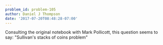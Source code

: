 ```yaml
---
problem_id: problem-105
author: Daniel J Thompson
date: '2017-07-20T08:48:28-07:00'
---
```

Consulting the original notebook with Mark Pollicott, this question seems to
say: "Sullivan's stacks of coins problem"

